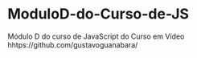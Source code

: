 # ModuloD-do-Curso-de-JS
Módulo D do curso de JavaScript do Curso em Vídeo hhtps://github.com/gustavoguanabara/
